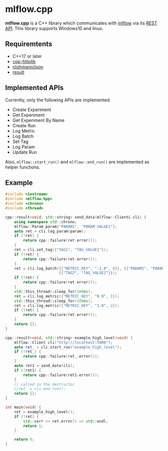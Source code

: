 # mlflow.cpp
**mlflow.cpp** is a C++ library which communicates with [mlflow](https://mlflow.org/) via its [REST API](https://www.mlflow.org/docs/latest/rest-api.html).
This library supports Windows10 and linux.

## Requiremtents
- C++17 or later
- [cpp-httplib](https://github.com/yhirose/cpp-httplib)
- [nlohmann/json](https://github.com/nlohmann/json)
- [result](https://github.com/bitwizeshift/result)

## Implemented APIs
Currently, only the following APIs are implemented.
- Create Experiment
- Get Experiment
- Get Experiment By Name
- Create Run
- Log Metric
- Log Batch
- Set Tag
- Log Param
- Update Run

Also, `mlflow::start_run()` and `mlflow::end_run()` are implemented as helper functions.

## Example
```cpp
#include <iostream>
#include <mlflow.hpp>
#include <chrono>
#include <thread>

cpp::result<void, std::string> send_data(mlflow::Client& cli) {
	using namespace std::chrono;
	mlflow::Param param{"PARAM1", "PARAM_VALUE1"};
	auto ret = cli.log_param(param);
	if (!ret) {
		return cpp::failure(ret.error());
	}
	ret = cli.set_tag({"TAG1", "TAG_VALUE1"});
	if (!ret) {
		return cpp::failure(ret.error());
	}
	ret = cli.log_batch({{"METRIC_KEY", "-1.0", 0}}, {{"PARAM2", "PARAM_VALUE2"}},
						{{"TAG2", "TAG_VALUE2"}});
	if (!ret) {
		return cpp::failure(ret.error());
	}
	std::this_thread::sleep_for(100ms);
	ret = cli.log_metric({"METRIC_KEY", "0.0", 1});
	std::this_thread::sleep_for(100ms);
	ret = cli.log_metric({"METRIC_KEY", "1.0", 2});
	if (!ret) {
		return cpp::failure(ret.error());
	}
	return {};
}

cpp::result<void, std::string> example_high_level(void) {
	mlflow::Client cli("http://localhost:5000");
	auto ret_ = cli.start_run("example_high_level");
	if (!ret_) {
		return cpp::failure(ret_.error());
	}
	auto ret1 = send_data(cli);
	if (!ret1) {
		return cpp::failure(ret1.error());
	}	
	// called in the destructor
	//ret_ = cli.end_run(); 
	return {};
}

int main(void) {
	ret = example_high_level();
	if (!ret) {
		std::cerr << ret.error() << std::endl;
		return 1;
	}

	return 0;
}
```

